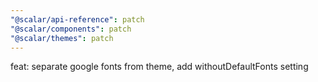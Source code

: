 ```yaml
---
"@scalar/api-reference": patch
"@scalar/components": patch
"@scalar/themes": patch
---
```


feat: separate google fonts from theme, add withoutDefaultFonts setting
